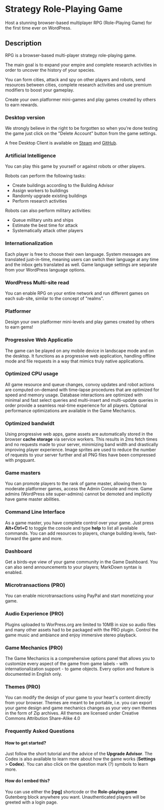 # Strategy Role-Playing Game

Host a stunning browser-based multiplayer RPG (Role-Playing Game) for the first time ever on WordPress.

## Description

RPG is a browser-based multi-player strategy role-playing game.

The main goal is to expand your empire and complete research activities in order to uncover the history of your species.

You can form cities, attack and spy on other players and robots, send resources between cities, complete research activities and use premium modifiers to boost your gameplay.

Create your own platformer mini-games and play games created by others to earn rewards.

### Desktop version

We strongly believe in the right to be forgotten so when you're done testing the game just click on the "Delete Account" button from the game settings.

A free Desktop Client is available on [Steam](https://store.steampowered.com/app/909060) and [GitHub](https://github.com/markjivko/RPG-Client-Desktop).

### Artificial Intelligence

You can play this game by yourself or against robots or other players.

Robots can perform the following tasks:

 * Create buildings according to the Building Advisor
 * Assign workers to buildings
 * Randomly upgrade existing buildings
 * Perform research activities
 
Robots can also perform military activities:

 * Queue military units and ships
 * Estimate the best time for attack
 * Systematically attack other players

### Internationalization
Each player is free to choose their own language. 
System messages are translated just-in-time, meaning users can switch their language at any time and the inbox gets translated as well.
Game language settings are separate from your WordPress language options.

### WordPress Multi-site read
You can enable RPG on your entire network and run different games on each sub-site, similar to the concept of "realms". 

### Platformer
Design your own platformer mini-levels and play games created by others to earn gems!

### Progressive Web Applicatio
The game can be played on any mobile device in landscape mode and on the desktop.
It functions as a progressive web application, handling offline mode and file requests in a way that mimics truly native applications.

### Optimized CPU usage
All game resource and queue changes, convoy updates and robot actions are computed on-demand with time-lapse procedures that are optimized for speed and memory usage.
Database interactions are optimized with minimal and fast select queries and multi-insert and multi-update queries in order provide a seamless real-time experience for all players.
Optional performance optimizations are available in the Game Mechanics.

### Optimized bandwidt
Using progressive web apps, game assets are automatically stored in the browser **cache storage** via service workers.
This results in 2ms fetch times and no requests made to your server, minimizing band width and drastically improving player experience.
Image sprites are used to reduce the number of requests to your server further and all PNG files have been compressed with pngquant.

### Game masters
You can promote players to the rank of game master, allowing them to moderate platformer games, access the Admin Console and more.
Game admins (WordPress site super-admins) cannot be demoted and implicitly have game master abilities.

### Command Line Interface
As a game master, you have complete control over your game.
Just press **Alt+Ctrl+C** to toggle the console and type **help** to list all available commands.
You can add resources to players, change building levels, fast-forward the game and more.

### Dashboard
Get a birds-eye view of your game community in the Game Dashboard.
You can also send announcements to your players; MarkDown syntax is enabled.

### Microtransactions (PRO)
You can enable microtransactions using PayPal and start monetizing your game.

### Audio Experience (PRO)
Plugins uploaded to WorPress.org are limited to 10MB in size so audio files and many other assets had to be packaged with the PRO plugin.
Control the game music and ambiance and enjoy immersive stereo playback.

### Game Mechanics (PRO)
The Game Mechanics is a comprehensive options panel that allows you to customize every aspect of the game from game labels - with internationalization support - to game objects.
Every option and feature is documented in English only.

### Themes (PRO)
You can modify the design of your game to your heart's content directly from your browser.
Themes are meant to be portable, i.e. you can export your game design and game mechanics changes as your very own themes
in the form of Zip archives. 
All themes are licensed under Creative Commons Attribution Share-Alike 4.0

### Frequently Asked Questions

#### How to get started?
Just follow the short tutorial and the advice of the **Upgrade Advisor**.
The Codex is also available to learn more about how the game works (**Settings** > **Codex**).
You can also click on the question mark (?) symbols to learn more.

#### How do I embed this?
You can use either the **[rpg]** shortcode or the **Role-playing game** Gutenberg block anywhere you want.
Unauthenticated players will be greeted with a login page.
